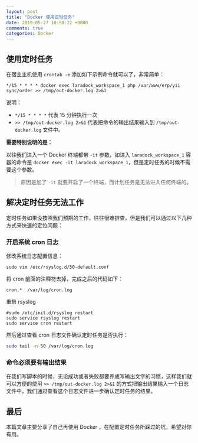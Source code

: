 ```yaml
---
layout: post
title: "Docker 使用定时任务"
date: 2019-05-27 10:58:22 +0800
comments: true
categories: Docker
---
```


## 使用定时任务

在宿主主机使用 `crontab -e` 添加如下示例命令就可以了，非常简单：

```
*/15 * * * * docker exec laradock_workspace_1 php /var/www/erp/yii sync/order >> /tmp/out-docker.log 2>&1
```

说明：

- `*/15 * * * *` 代表 15 分钟执行一次
- `>> /tmp/out-docker.log 2>&1` 代表把命令的输出结果输入到 `/tmp/out-docker.log` 文件中。

**需要特别说明的是：**

以往我们进入一个 Docker 终端都带 `-it` 参数，如进入 `laradock_workspace_1` 容器的命令是 `docker exec -it laradock_workspace_1`，但是定时任务的时候不需要这个参数。

> 原因是加了 `-it` 就要开启了一个终端，而计划任务是无法进入任何终端的。

<!--more-->

## 解决定时任务无法工作

定时任务如果没按照我们预期的工作，往往很难排查，但是我们可以通过以下几种方式来快速的定位问题：

### 开启系统 cron 日志

修改系统日志配置信息：

```
sudo vim /etc/rsyslog.d/50-default.conf
```

将 cron 前面的注释符去掉，完成之后的代码如下：

```
cron.*  /var/log/cron.log
```

重启 rsyslog

```shell
#sudo /etc/init.d/rsyslog restart
sudo service rsyslog restart
sudo service cron restart
```

然后通过查看 cron 日志文件确认定时任务是否执行：

```sh
sudo tail -n 50 /var/log/cron.log
```

### 命令必须要有输出结果

在我们写脚本的时候，无论成功或者失败都要养成写输出文字的习惯，这样我们就可以方便的使用 `>> /tmp/out-docker.log 2>&1` 的方式把输出结果输入一个日志文件中，我们通过查看这个日志文件进一步确认定时任务的结果。


## 最后

本篇文章主要分享了自己再使用 Docker ，在配置定时任务所踩过的坑，希望对你有用。